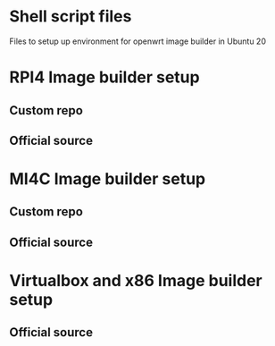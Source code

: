 # Shell script files

Files to setup up environment for openwrt image builder in Ubuntu 20 

# RPI4 Image builder setup

## Custom repo

## Official source


# MI4C Image builder setup

## Custom repo

## Official source

# Virtualbox and x86 Image builder setup

## Official source